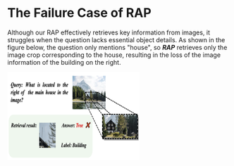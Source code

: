 # The Failure Case of RAP

Although our RAP effectively retrieves key information from images, it struggles when the question lacks essential object details. As shown in the figure below, the question only mentions "house", so ***RAP*** retrieves only the image crop corresponding to the house, resulting in the loss of the image information of the building on the right.

<img src="./failure_case_study_method.png" width="300" height="200" />
